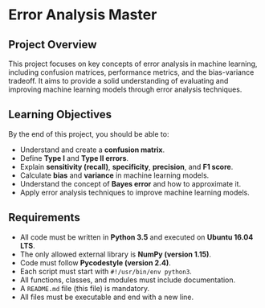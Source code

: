 # Error Analysis Master

## Project Overview
This project focuses on key concepts of error analysis in machine learning, including confusion matrices, performance metrics, and the bias-variance tradeoff. It aims to provide a solid understanding of evaluating and improving machine learning models through error analysis techniques.

## Learning Objectives
By the end of this project, you should be able to:
- Understand and create a **confusion matrix**.
- Define **Type I** and **Type II errors**.
- Explain **sensitivity (recall)**, **specificity**, **precision**, and **F1 score**.
- Calculate **bias** and **variance** in machine learning models.
- Understand the concept of **Bayes error** and how to approximate it.
- Apply error analysis techniques to improve machine learning models.

## Requirements
- All code must be written in **Python 3.5** and executed on **Ubuntu 16.04 LTS**.
- The only allowed external library is **NumPy (version 1.15)**.
- Code must follow **Pycodestyle (version 2.4)**.
- Each script must start with `#!/usr/bin/env python3`.
- All functions, classes, and modules must include documentation.
- A `README.md` file (this file) is mandatory.
- All files must be executable and end with a new line.

